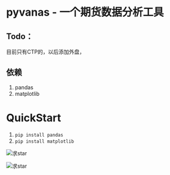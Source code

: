 # pyvanas - 一个期货数据分析工具

## Todo：
目前只有CTP的，以后添加外盘，
## 依赖
1. pandas
1. matplotlib
# QuickStart
1. `pip install pandas`
2. `pip install matplotlib`


![求star](http://i1.piimg.com/567571/86e424877b3173bf.gif)



![求star](http://p1.bqimg.com/567571/d52c4981c5c4be92.gif)
